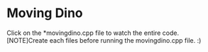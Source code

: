 # Moving Dino
Click on the *movingdino.cpp file to watch the entire code.</br>
[NOTE]Create each files before running the movingdino.cpp file.
:)
